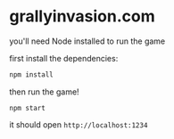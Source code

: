 # grallyinvasion.com

you'll need Node installed to run the game

first install the dependencies:

```bash
npm install
```

then run the game!

```
npm start
```

it should open `http://localhost:1234`
